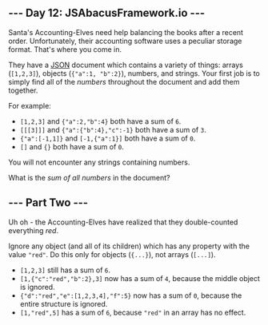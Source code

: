 ## \--- Day 12: JSAbacusFramework.io ---

Santa's Accounting-Elves need help balancing the books after a recent order. Unfortunately, their accounting software uses a peculiar storage format. That's where you come in.

They have a [JSON](http://json.org/) document which contains a variety of things: arrays (`[1,2,3]`), objects (`{"a":1, "b":2}`), numbers, and strings. Your first job is to simply find all of the _numbers_ throughout the document and add them together.

For example:

-   `[1,2,3]` and `{"a":2,"b":4}` both have a sum of `6`.
-   `[[[3]]]` and `{"a":{"b":4},"c":-1}` both have a sum of `3`.
-   `{"a":[-1,1]}` and `[-1,{"a":1}]` both have a sum of `0`.
-   `[]` and `{}` both have a sum of `0`.

You will not encounter any strings containing numbers.

What is the _sum of all numbers_ in the document?

## \--- Part Two ---

Uh oh - the Accounting-Elves have realized that they double-counted everything _red_.

Ignore any object (and all of its children) which has any property with the value `"red"`. Do this only for objects (`{...}`), not arrays (`[...]`).

-   `[1,2,3]` still has a sum of `6`.
-   `[1,{"c":"red","b":2},3]` now has a sum of `4`, because the middle object is ignored.
-   `{"d":"red","e":[1,2,3,4],"f":5}` now has a sum of `0`, because the entire structure is ignored.
-   `[1,"red",5]` has a sum of `6`, because `"red"` in an array has no effect.
